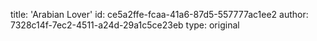 title: 'Arabian Lover'
id: ce5a2ffe-fcaa-41a6-87d5-557777ac1ee2
author: 7328c14f-7ec2-4511-a24d-29a1c5ce23eb
type: original
